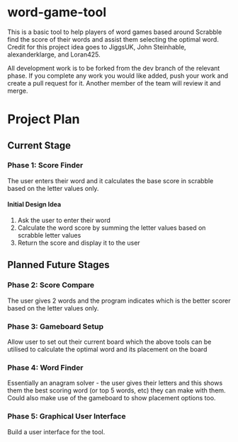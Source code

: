 # word-game-tool
This is a basic tool to help players of word games based around Scrabble find the score of their words and assist them selecting the optimal word.
Credit for this project idea goes to JiggsUK, John Steinhable, alexanderklarge, and Loran425.

All development work is to be forked from the dev branch of the relevant phase. If you complete any work you would like added, push your work and create a pull request for it. Another member of the team will review it and merge.

# Project Plan
## Current Stage
### Phase 1: Score Finder 
The user enters their word and it calculates the base score in scrabble based on the letter values only.

#### Initial Design Idea
1. Ask the user to enter their word
2. Calculate the word score by summing the letter values based on scrabble letter values
3. Return the score and display it to the user


## Planned Future Stages
### Phase 2: Score Compare 
The user gives 2 words and the program indicates which is the better scorer based on the letter values only.

### Phase 3: Gameboard Setup
Allow user to set out their current board which the above tools can be utilised to calculate the optimal word and its placement on the board

### Phase 4: Word Finder 
Essentially an anagram solver - the user gives their letters and this shows them the best scoring word (or top 5 words, etc) they can make with them. Could also make use of the gameboard to show placement options too.

### Phase 5: Graphical User Interface
Build a user interface for the tool.
